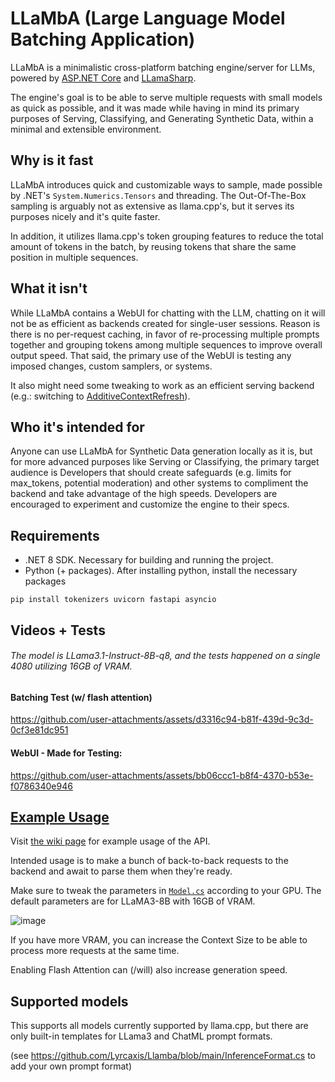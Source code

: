 # LLaMbA (Large Language Model Batching Application)
LLaMbA is a minimalistic cross-platform batching engine/server for LLMs, powered by [ASP.NET Core](https://dotnet.microsoft.com/en-us/apps/aspnet) and [LLamaSharp](https://github.com/SciSharp/LLamaSharp).

The engine's goal is to be able to serve multiple requests with small models as quick as possible, and it was made while having in mind its primary purposes of Serving, Classifying, and Generating Synthetic Data, within a minimal and extensible environment.

## Why is it fast
LLaMbA introduces quick and customizable ways to sample, made possible by .NET's `System.Numerics.Tensors` and threading. The Out-Of-The-Box sampling is arguably not as extensive as llama.cpp's, but it serves its purposes nicely and it's quite faster.

In addition, it utilizes llama.cpp's token grouping features to reduce the total amount of tokens in the batch, by reusing tokens that share the same position in multiple sequences.

## What it isn't
While LLaMbA contains a WebUI for chatting with the LLM, chatting on it will not be as efficient as backends created for single-user sessions. Reason is there is no per-request caching, in favor of re-processing multiple prompts together and grouping tokens among multiple sequences to improve overall output speed. That said, the primary use of the WebUI is testing any imposed changes, custom samplers, or systems.

It also might need some tweaking to work as an efficient serving backend (e.g.: switching to [AdditiveContextRefresh](https://github.com/Lyrcaxis/Llamba/blob/main/Batching/ContextRefresher.cs#L38)).

## Who it's intended for
Anyone can use LLaMbA for Synthetic Data generation locally as it is, but for more advanced purposes like Serving or Classifying, the primary target audience is Developers that should create safeguards (e.g. limits for max_tokens, potential moderation) and other systems to compliment the backend and take advantage of the high speeds. Developers are encouraged to experiment and customize the engine to their specs.

## Requirements
- .NET 8 SDK. Necessary for building and running the project.
- Python (+ packages). After installing python, install the necessary packages
```
pip install tokenizers uvicorn fastapi asyncio
```

## Videos + Tests
###### The model is LLama3.1-Instruct-8B-q8, and the tests happened on a single 4080 utilizing 16GB of VRAM.

#### Batching Test (w/ flash attention)

https://github.com/user-attachments/assets/d3316c94-b81f-439d-9c3d-0cf3e81dc951

#### WebUI - Made for Testing:

https://github.com/user-attachments/assets/bb06ccc1-b8f4-4370-b53e-f0786340e946

## [Example Usage](https://github.com/Lyrcaxis/Llamba/wiki/Example-Usage)
Visit [the wiki page](https://github.com/Lyrcaxis/Llamba/wiki/Example-Usage) for example usage of the API.

Intended usage is to make a bunch of back-to-back requests to the backend and await to parse them when they're ready.

Make sure to tweak the parameters in [`Model.cs`](https://github.com/Lyrcaxis/Llamba/blob/main/Model.cs) according to your GPU. The default parameters are for LLaMA3-8B with 16GB of VRAM.

![image](https://github.com/user-attachments/assets/368eec49-7942-4783-b7b9-b0eb68ac293a)

If you have more VRAM, you can increase the Context Size to be able to process more requests at the same time.

Enabling Flash Attention can (/will) also increase generation speed.

## Supported models
This supports all models currently supported by llama.cpp, but there are only built-in templates for LLama3 and ChatML prompt formats.

(see https://github.com/Lyrcaxis/Llamba/blob/main/InferenceFormat.cs to add your own prompt format)

